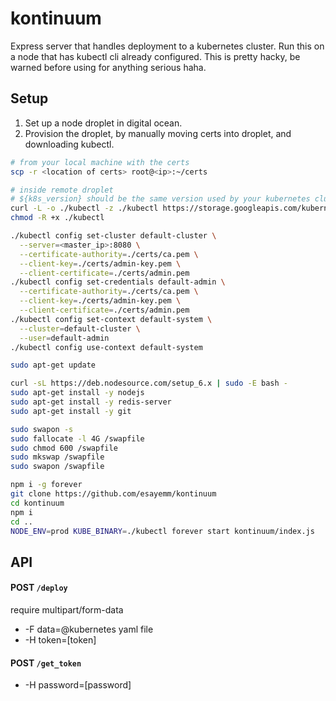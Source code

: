 # kontinuum

Express server that handles deployment to a kubernetes cluster. Run this on a node that has kubectl cli already configured. This is pretty hacky, be warned before using for anything serious haha.

## Setup

1. Set up a node droplet in digital ocean.
2. Provision the droplet, by manually moving certs into droplet, and downloading kubectl.

```sh
# from your local machine with the certs
scp -r <location of certs> root@<ip>:~/certs
```

```sh
# inside remote droplet
# ${k8s_version} should be the same version used by your kubernetes cluster. eg. 'v1.3.0'
curl -L -o ./kubectl -z ./kubectl https://storage.googleapis.com/kubernetes-release/release/${k8s_version}/bin/linux/amd64/kubectl
chmod -R +x ./kubectl

./kubectl config set-cluster default-cluster \
  --server=<master_ip>:8080 \
  --certificate-authority=./certs/ca.pem \
  --client-key=./certs/admin-key.pem \
  --client-certificate=./certs/admin.pem
./kubectl config set-credentials default-admin \
  --certificate-authority=./certs/ca.pem \
  --client-key=./certs/admin-key.pem \
  --client-certificate=./certs/admin.pem
./kubectl config set-context default-system \
  --cluster=default-cluster \
  --user=default-admin
./kubectl config use-context default-system

sudo apt-get update

curl -sL https://deb.nodesource.com/setup_6.x | sudo -E bash -
sudo apt-get install -y nodejs
sudo apt-get install -y redis-server
sudo apt-get install -y git

sudo swapon -s
sudo fallocate -l 4G /swapfile
sudo chmod 600 /swapfile
sudo mkswap /swapfile
sudo swapon /swapfile

npm i -g forever
git clone https://github.com/esayemm/kontinuum
cd kontinuum
npm i
cd ..
NODE_ENV=prod KUBE_BINARY=./kubectl forever start kontinuum/index.js
```

## API

#### POST `/deploy`
require multipart/form-data

- -F data=@kubernetes yaml file
- -H token=[token]

#### POST `/get_token`

- -H password=[password]